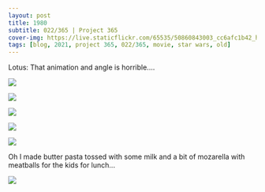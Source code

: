 ```yaml
---
layout: post
title: 1980
subtitle: 022/365 | Project 365
cover-img: https://live.staticflickr.com/65535/50860843003_cc6afc1b42_h.jpg
tags: [blog, 2021, project 365, 022/365, movie, star wars, old]
---
```

Lotus: That animation and angle is horrible.... 
<p class="post-img-wrap">
  <img src="https://live.staticflickr.com/65535/50865410532_ca62d8fe7b_h.jpg">
</p>
<p class="post-img-wrap">
  <img src="https://live.staticflickr.com/65535/50864566003_96d3f89fd0_h.jpg">
</p>
<p class="post-img-wrap">
  <img src="https://live.staticflickr.com/65535/50864565468_1f39a980e6_h.jpg">
</p>
<p class="post-img-wrap">
  <img src="https://live.staticflickr.com/65535/50865401752_e5eb542786_h.jpg">
</p>
<p class="post-img-wrap">
  <img src="https://live.staticflickr.com/65535/50865394887_eb5a719f4f_h.jpg">
</p>
Oh I made butter pasta tossed with some milk and a bit of mozarella with meatballs for the kids for lunch...
<p class="post-img-wrap">
  <img src="https://live.staticflickr.com/65535/50864817776_175243d24c_h.jpg">
</p>
